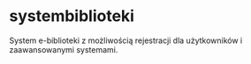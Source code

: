 # systembiblioteki
System e-biblioteki z możliwością rejestracji dla użytkowników i zaawansowanymi systemami.
